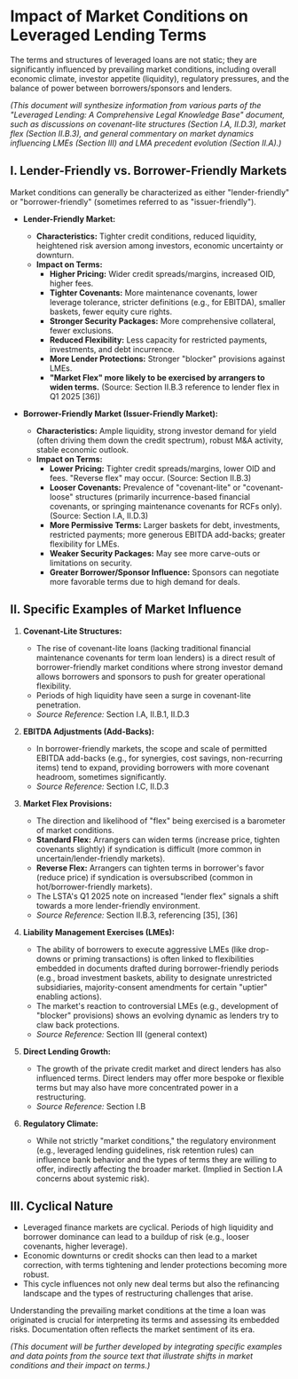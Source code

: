 # Impact of Market Conditions on Leveraged Lending Terms

The terms and structures of leveraged loans are not static; they are significantly influenced by prevailing market conditions, including overall economic climate, investor appetite (liquidity), regulatory pressures, and the balance of power between borrowers/sponsors and lenders.

*(This document will synthesize information from various parts of the "Leveraged Lending: A Comprehensive Legal Knowledge Base" document, such as discussions on covenant-lite structures (Section I.A, II.D.3), market flex (Section II.B.3), and general commentary on market dynamics influencing LMEs (Section III) and LMA precedent evolution (Section II.A).)*

## I. Lender-Friendly vs. Borrower-Friendly Markets

Market conditions can generally be characterized as either "lender-friendly" or "borrower-friendly" (sometimes referred to as "issuer-friendly").

*   **Lender-Friendly Market:**
    *   **Characteristics:** Tighter credit conditions, reduced liquidity, heightened risk aversion among investors, economic uncertainty or downturn.
    *   **Impact on Terms:**
        *   **Higher Pricing:** Wider credit spreads/margins, increased OID, higher fees.
        *   **Tighter Covenants:** More maintenance covenants, lower leverage tolerance, stricter definitions (e.g., for EBITDA), smaller baskets, fewer equity cure rights.
        *   **Stronger Security Packages:** More comprehensive collateral, fewer exclusions.
        *   **Reduced Flexibility:** Less capacity for restricted payments, investments, and debt incurrence.
        *   **More Lender Protections:** Stronger "blocker" provisions against LMEs.
        *   **"Market Flex" more likely to be exercised by arrangers to widen terms.** (Source: Section II.B.3 reference to lender flex in Q1 2025 [36])

*   **Borrower-Friendly Market (Issuer-Friendly Market):**
    *   **Characteristics:** Ample liquidity, strong investor demand for yield (often driving them down the credit spectrum), robust M&A activity, stable economic outlook.
    *   **Impact on Terms:**
        *   **Lower Pricing:** Tighter credit spreads/margins, lower OID and fees. "Reverse flex" may occur. (Source: Section II.B.3)
        *   **Looser Covenants:** Prevalence of "covenant-lite" or "covenant-loose" structures (primarily incurrence-based financial covenants, or springing maintenance covenants for RCFs only). (Source: Section I.A, II.D.3)
        *   **More Permissive Terms:** Larger baskets for debt, investments, restricted payments; more generous EBITDA add-backs; greater flexibility for LMEs.
        *   **Weaker Security Packages:** May see more carve-outs or limitations on security.
        *   **Greater Borrower/Sponsor Influence:** Sponsors can negotiate more favorable terms due to high demand for deals.

## II. Specific Examples of Market Influence

1.  **Covenant-Lite Structures:**
    *   The rise of covenant-lite loans (lacking traditional financial maintenance covenants for term loan lenders) is a direct result of borrower-friendly market conditions where strong investor demand allows borrowers and sponsors to push for greater operational flexibility.
    *   Periods of high liquidity have seen a surge in covenant-lite penetration.
    *   *Source Reference:* Section I.A, II.B.1, II.D.3

2.  **EBITDA Adjustments (Add-Backs):**
    *   In borrower-friendly markets, the scope and scale of permitted EBITDA add-backs (e.g., for synergies, cost savings, non-recurring items) tend to expand, providing borrowers with more covenant headroom, sometimes significantly.
    *   *Source Reference:* Section I.C, II.D.3

3.  **Market Flex Provisions:**
    *   The direction and likelihood of "flex" being exercised is a barometer of market conditions.
    *   **Standard Flex:** Arrangers can widen terms (increase price, tighten covenants slightly) if syndication is difficult (more common in uncertain/lender-friendly markets).
    *   **Reverse Flex:** Arrangers can tighten terms in borrower's favor (reduce price) if syndication is oversubscribed (common in hot/borrower-friendly markets).
    *   The LSTA's Q1 2025 note on increased "lender flex" signals a shift towards a more lender-friendly environment.
    *   *Source Reference:* Section II.B.3, referencing [35], [36]

4.  **Liability Management Exercises (LMEs):**
    *   The ability of borrowers to execute aggressive LMEs (like drop-downs or priming transactions) is often linked to flexibilities embedded in documents drafted during borrower-friendly periods (e.g., broad investment baskets, ability to designate unrestricted subsidiaries, majority-consent amendments for certain "uptier" enabling actions).
    *   The market's reaction to controversial LMEs (e.g., development of "blocker" provisions) shows an evolving dynamic as lenders try to claw back protections.
    *   *Source Reference:* Section III (general context)

5.  **Direct Lending Growth:**
    *   The growth of the private credit market and direct lenders has also influenced terms. Direct lenders may offer more bespoke or flexible terms but may also have more concentrated power in a restructuring.
    *   *Source Reference:* Section I.B

6.  **Regulatory Climate:**
    *   While not strictly "market conditions," the regulatory environment (e.g., leveraged lending guidelines, risk retention rules) can influence bank behavior and the types of terms they are willing to offer, indirectly affecting the broader market. (Implied in Section I.A concerns about systemic risk).

## III. Cyclical Nature

*   Leveraged finance markets are cyclical. Periods of high liquidity and borrower dominance can lead to a buildup of risk (e.g., looser covenants, higher leverage).
*   Economic downturns or credit shocks can then lead to a market correction, with terms tightening and lender protections becoming more robust.
*   This cycle influences not only new deal terms but also the refinancing landscape and the types of restructuring challenges that arise.

Understanding the prevailing market conditions at the time a loan was originated is crucial for interpreting its terms and assessing its embedded risks. Documentation often reflects the market sentiment of its era.

*(This document will be further developed by integrating specific examples and data points from the source text that illustrate shifts in market conditions and their impact on terms.)*
